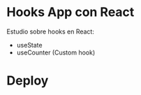 # Hooks App con React

Estudio sobre hooks en React:

- useState
- useCounter (Custom hook)

# Deploy
